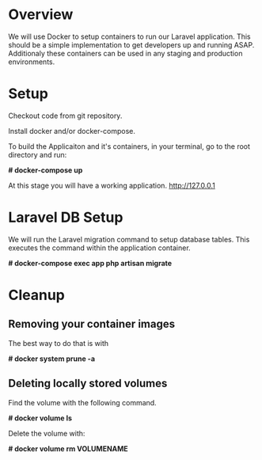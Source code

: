 Overview
========

We will use Docker to setup containers to run our Laravel application. This should be a simple implementation to get developers up and running ASAP. Additionaly these containers can be used in any staging and production environments.

Setup
=======

Checkout code from git repository.

Install docker and/or docker-compose.

<!-- Not needed as we include composer install in the app
Use docker composer image to install framework packages.

**# docker run --rm -v $(pwd):/app composer install**

Update permissions of files on your local system. For Linux use:

**# sudo chown -R $USER:$USER ~/your-app-directory**-->

To build the Applicaiton and it's containers, in your terminal, go to the root directory and run:

**# docker-compose up**

At this stage you will have a working application. <a href="http://127.0.0.1" target="_blank">http://127.0.0.1</a>

Laravel DB Setup
================

We will run the Laravel migration command to setup database tables. This executes the command within the application container.

**# docker-compose exec app php artisan migrate**

Cleanup
=======

## Removing your container images

The best way to do that is with

**# docker system prune -a**

## Deleting locally stored volumes

Find the volume with the following command.

**# docker volume ls**

Delete the volume with:

**# docker volume rm VOLUMENAME**
